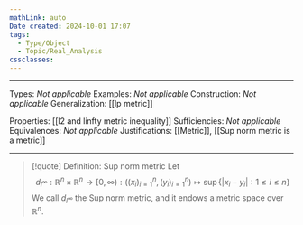 ```yaml
---
mathLink: auto
Date created: 2024-10-01 17:07
tags:
  - Type/Object
  - Topic/Real_Analysis
cssclasses:
---
```


---  

Types: _Not applicable_
Examples: _Not applicable_
Construction: _Not applicable_
Generalization: [[lp metric]]

Properties: [[l2 and linfty metric inequality]]
Sufficiencies: _Not applicable_
Equivalences: _Not applicable_
Justifications: [[Metric]], [[Sup norm metric is a metric]]

---

> [!quote] Definition: Sup norm metric
> Let $$d_{l^{\infty}}:\mathbb{R}^{n}\times \mathbb{R}^{n}\to [0,\infty): ((x_i)^n_{i=1},(y_i)^n_{i=1})\mapsto \sup\{ \left| x_{i}-y_{i} \right| :1\leq i\leq n \}$$
> We call $d_{l^{\infty}}$ the Sup norm metric, and it endows a metric space over $\mathbb{R}^{n}$.
> 


